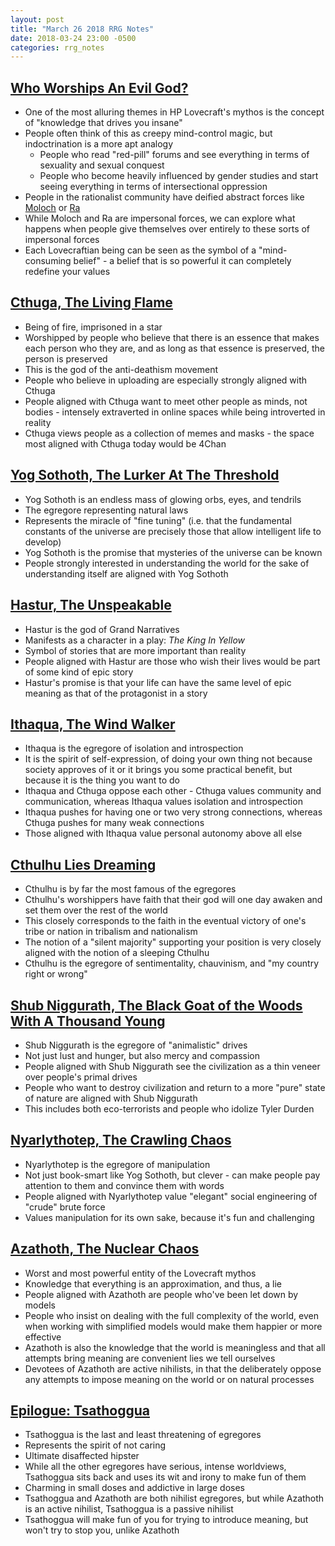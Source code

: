 ```yaml
---
layout: post
title: "March 26 2018 RRG Notes"
date: 2018-03-24 23:00 -0500
categories: rrg_notes
---
```


## [Who Worships An Evil God?](https://exploringegregores.wordpress.com/who-worships-an-evil-god-2/)
- One of the most alluring themes in HP Lovecraft's mythos is the concept of "knowledge that drives you insane"
- People often think of this as creepy mind-control magic, but indoctrination is a more apt analogy
    - People who read "red-pill" forums and see everything in terms of sexuality and sexual conquest
    - People who become heavily influenced by gender studies and start seeing everything in terms of intersectional oppression
- People in the rationalist community have deified abstract forces like [Moloch](http://slatestarcodex.com/2014/07/30/meditations-on-moloch/) or [Ra](https://srconstantin.wordpress.com/2016/10/20/ra/)
- While Moloch and Ra are impersonal forces, we can explore what happens when people give themselves over entirely to these sorts of impersonal forces 
- Each Lovecraftian being can be seen as the symbol of a "mind-consuming belief" - a belief that is so powerful it can completely redefine your values

## [Cthuga, The Living Flame](https://exploringegregores.wordpress.com/2017/07/20/cthugha-the-living-flame/)
- Being of fire, imprisoned in a star
- Worshipped by people who believe that there is an essence that makes each person who they are, and as long as that essence is preserved, the person is preserved
- This is the god of the anti-deathism movement
- People who believe in uploading are especially strongly aligned with Cthuga
- People aligned with Cthuga want to meet other people as minds, not bodies - intensely extraverted in online spaces while being introverted in reality
- Cthuga views people as a collection of memes and masks - the space most aligned with Cthuga today would be 4Chan

## [Yog Sothoth, The Lurker At The Threshold](https://exploringegregores.wordpress.com/2017/08/01/yog-sothoth-the-lurker-at-the-threshold/)
- Yog Sothoth is an endless mass of glowing orbs, eyes, and tendrils
- The egregore representing natural laws
- Represents the miracle of "fine tuning" (i.e. that the fundamental constants of the universe are precisely those that allow intelligent life to develop)
- Yog Sothoth is the promise that mysteries of the universe can be known
- People strongly interested in understanding the world for the sake of understanding itself are aligned with Yog Sothoth

## [Hastur, The Unspeakable](https://exploringegregores.wordpress.com/2017/08/02/hastur-the-unspeakable/)
- Hastur is the god of Grand Narratives
- Manifests as a character in a play: *The King In Yellow*
- Symbol of stories that are more important than reality
- People aligned with Hastur are those who wish their lives would be part of some kind of epic story
- Hastur's promise is that your life can have the same level of epic meaning as that of the protagonist in a story

## [Ithaqua, The Wind Walker](https://exploringegregores.wordpress.com/2017/08/03/ithaqua-the-wind-walker/)
- Ithaqua is the egregore of isolation and introspection
- It is the spirit of self-expression, of doing your own thing not because society approves of it or it brings you some practical benefit, but because it is the thing you want to do
- Ithaqua and Cthuga oppose each other - Cthuga values community and communication, whereas Ithaqua values isolation and introspection
- Ithaqua pushes for having one or two very strong connections, whereas Cthuga pushes for many weak connections
- Those aligned with Ithaqua value personal autonomy above all else

## [Cthulhu Lies Dreaming](https://exploringegregores.wordpress.com/2017/08/04/cthulhu-lies-dreaming/)
- Cthulhu is by far the most famous of the egregores
- Cthulhu's worshippers have faith that their god will one day awaken and set them over the rest of the world
- This closely corresponds to the faith in the eventual victory of one's tribe or nation in tribalism and nationalism
- The notion of a "silent majority" supporting your position is very closely aligned with the notion of a sleeping Cthulhu
- Cthulhu is the egregore of sentimentality, chauvinism, and "my country right or wrong"

## [Shub Niggurath, The Black Goat of the Woods With A Thousand Young](https://exploringegregores.wordpress.com/2017/08/07/shub-niggurath-the-black-goat-of-the-woods-with-a-thousand-young/)
- Shub Niggurath is the egregore of "animalistic" drives
- Not just lust and hunger, but also mercy and compassion
- People aligned with Shub Niggurath see the civilization as a thin veneer over people's primal drives
- People who want to destroy civilization and return to a more "pure" state of nature are aligned with Shub Niggurath
- This includes both eco-terrorists and people who idolize Tyler Durden

## [Nyarlythotep, The Crawling Chaos](https://exploringegregores.wordpress.com/2017/08/08/nyarlythotep-the-crawling-chaos/)
- Nyarlythotep is the egregore of manipulation
- Not just book-smart like Yog Sothoth, but clever - can make people pay attention to them and convince them with words
- People aligned with Nyarlythotep value "elegant" social engineering of "crude" brute force
- Values manipulation for its own sake, because it's fun and challenging

## [Azathoth, The Nuclear Chaos](https://exploringegregores.wordpress.com/2017/08/09/azathoth-the-nuclear-chaos/)
- Worst and most powerful entity of the Lovecraft mythos
- Knowledge that everything is an approximation, and thus, a lie
- People aligned with Azathoth are people who've been let down by models
- People who insist on dealing with the full complexity of the world, even when working with simplified models would make them happier or more effective
- Azathoth is also the knowledge that the world is meaningless and that all attempts bring meaning are convenient lies we tell ourselves
- Devotees of Azathoth are active nihilists, in that the deliberately oppose any attempts to impose meaning on the world or on natural processes

## [Epilogue: Tsathoggua](https://exploringegregores.wordpress.com/2017/08/10/epilogue-tsathoggua/)
- Tsathoggua is the last and least threatening of egregores
- Represents the spirit of not caring
- Ultimate disaffected hipster
- While all the other egregores have serious, intense worldviews, Tsathoggua sits back and uses its wit and irony to make fun of them
- Charming in small doses and addictive in large doses
- Tsathoggua and Azathoth are both nihilist egregores, but while Azathoth is an active nihilist, Tsathoggua is a passive nihilist
- Tsathoggua will make fun of you for trying to introduce meaning, but won't try to stop you, unlike Azathoth
